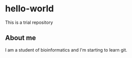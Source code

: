 # hello-world
This is a trial repository
## About me
I am a student of bioinformatics and I'm starting to learn git.
